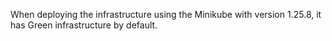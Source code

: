 When deploying the infrastructure using the Minikube with version 1.25.8, it has Green infrastructure by default. 